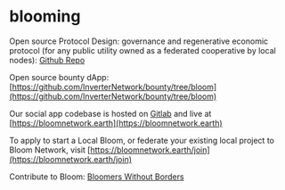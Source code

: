 # blooming

Open source Protocol Design: governance and regenerative economic protocol (for any public utility owned as a federated cooperative by local nodes): [Github Repo](https://github.com/BloomNetwork/protocol-design/tree/main)

Open source bounty dApp: [https://github.com/InverterNetwork/bounty/tree/bloom](https://github.com/InverterNetwork/bounty/tree/bloom)

Our social app codebase is hosted on [Gitlab](https://gitlab.com/bloom-network) and live at [https://bloomnetwork.earth](https://bloomnetwork.earth)

To apply to start a Local Bloom, or federate your existing local project to Bloom Network, visit [https://bloomnetwork.earth/join](https://bloomnetwork.earth/join)

Contribute to Bloom: [Bloomers Without Borders](https://bloomnetwork.earth/bloomers-without-borders)
